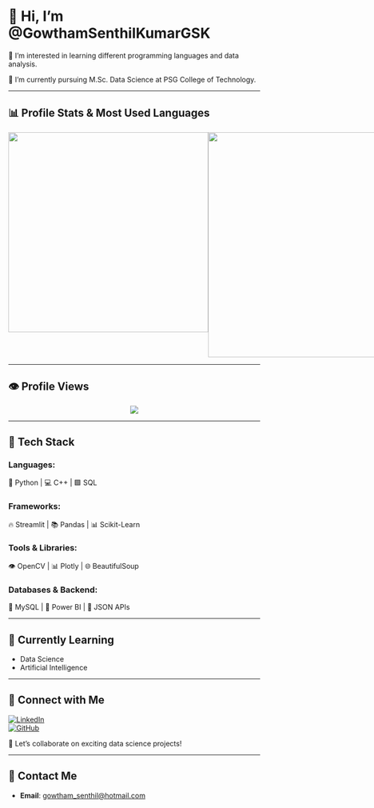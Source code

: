 # 👋 Hi, I’m @GowthamSenthilKumarGSK  

👀 I’m interested in learning different programming languages and data analysis.  

🌱 I’m currently pursuing M.Sc. Data Science at PSG College of Technology.  

---

## 📊 Profile Stats & Most Used Languages  

<div align="center" style="display: flex; justify-content: space-around;">
  <img src="https://github-readme-stats.vercel.app/api?username=GowthamSenthilKumarGSK&show_icons=true&count_private=true&theme=dark&cache_seconds=86400" width="400px" />
  <img src="https://github-readme-stats.vercel.app/api/top-langs/?username=GowthamSenthilKumarGSK&layout=compact&theme=dark&cache_seconds=86400" width="450px"/>
</div>

---

## 👁️ Profile Views  
<p align="center">
  <img src="https://komarev.com/ghpvc/?username=GowthamSenthilKumarGSK&color=blue" />
</p>

---

## 🔧 Tech Stack  

### Languages:  
🐍 Python   |   💻 C++   |   🟩 SQL   

### Frameworks:  
🔥 Streamlit   |   📚 Pandas   |   📊 Scikit-Learn  

### Tools & Libraries:  
👁️ OpenCV   |   📊 Plotly   |   🌐 BeautifulSoup  

### Databases & Backend:  
💾 MySQL  |   🏰 Power BI  |   📂 JSON APIs  

---

## 🌱 Currently Learning  

- Data Science  
- Artificial Intelligence  

---

## 💍 Connect with Me  

[![LinkedIn](https://img.shields.io/badge/LinkedIn-Connect-blue?style=flat&logo=linkedin)](https://www.linkedin.com/in/gowthamsenthilkumargsk/)  
[![GitHub](https://img.shields.io/badge/GitHub-Follow-black?style=flat&logo=github)](https://github.com/GowthamSenthilKumarGSK)  

🚀 Let’s collaborate on exciting data science projects!  

---

## 💌 Contact Me  

- **Email**: gowtham_senthil@hotmail.com  
